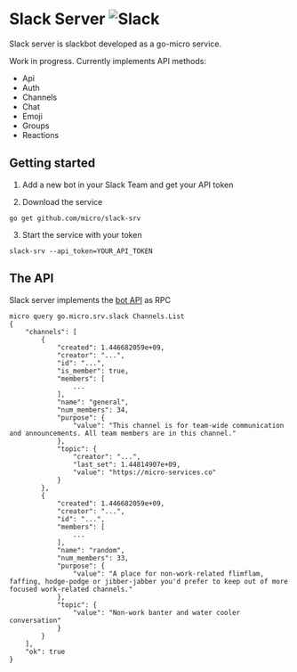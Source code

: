 # Slack Server ![Slack](https://github.com/micro/slack-srv/blob/master/slack.jpg)

Slack server is slackbot developed as a go-micro service.

Work in progress. Currently implements API methods:

- Api
- Auth
- Channels
- Chat
- Emoji
- Groups
- Reactions

## Getting started

1. Add a new bot in your Slack Team and get your API token

2. Download the service

```shell
go get github.com/micro/slack-srv
```

3. Start the service with your token
```shell
slack-srv --api_token=YOUR_API_TOKEN
```

## The API
Slack server implements the [bot API](https://api.slack.com/bot-users) as RPC

```shell
micro query go.micro.srv.slack Channels.List 
{
	"channels": [
		{
			"created": 1.446682059e+09,
			"creator": "...",
			"id": "...",
			"is_member": true,
			"members": [
				...
			],
			"name": "general",
			"num_members": 34,
			"purpose": {
				"value": "This channel is for team-wide communication and announcements. All team members are in this channel."
			},
			"topic": {
				"creator": "...",
				"last_set": 1.44814907e+09,
				"value": "https://micro-services.co"
			}
		},
		{
			"created": 1.446682059e+09,
			"creator": "...",
			"id": "...",
			"members": [
				...
			],
			"name": "random",
			"num_members": 33,
			"purpose": {
				"value": "A place for non-work-related flimflam, faffing, hodge-podge or jibber-jabber you'd prefer to keep out of more focused work-related channels."
			},
			"topic": {
				"value": "Non-work banter and water cooler conversation"
			}
		}
	],
	"ok": true
}
```

